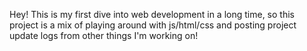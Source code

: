 Hey! This is my first dive into web development in a long time, so this project is a mix of playing around with js/html/css and posting project update logs from other things I'm working on!
